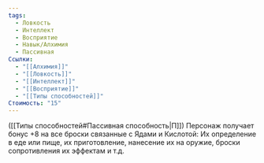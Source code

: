 ```yaml
---
tags:
  - Ловкость
  - Интеллект
  - Восприятие
  - Навык/Алхимия
  - Пассивная
Ссылки:
  - "[[Алхимия]]"
  - "[[Ловкость]]"
  - "[[Интеллект]]"
  - "[[Восприятие]]"
  - "[[Типы способностей]]"
Стоимость: "15"
---
```

([[Типы способностей#Пассивная способность|П]]) Персонаж получает бонус +8 на все броски связанные с Ядами и Кислотой: Их определение в еде или пище, их приготовление, нанесение их на оружие, броски сопротивления их эффектам и т.д.